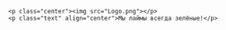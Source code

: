 <!DOCTYPE html>
<html>
<head>
	<title></title>
	<link rel="stylesheet" type="text/css" href="For Comand.css">
</head>
<body>

	<p class="center"><img src="Logo.png"></p>
	<p class="text" align="center">Мы лаймы всегда зелёные!</p>

</body>
</html>
